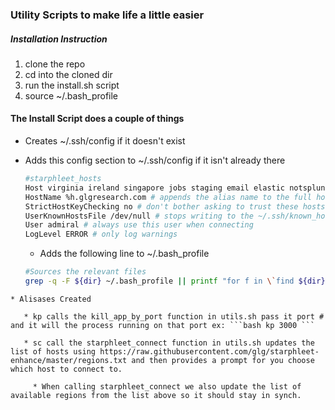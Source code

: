 ### Utility Scripts to make life a little easier


##### Installation Instruction
  1. clone the repo
  2. cd into the cloned dir
  3. run the install.sh script
  4. source ~/.bash_profile

#### The Install Script does a couple of things

* Creates ~/.ssh/config if it doesn't exist
* Adds this config section to ~/.ssh/config if it isn't already there
  ```bash
  #starphleet_hosts
  Host virginia ireland singapore jobs staging email elastic notsplunk moserca #list of aliases used to connect
  HostName %h.glgresearch.com # appends the alias name to the full host name when creating the ssh connection
  StrictHostKeyChecking no # don't bother asking to trust these hosts
  UserKnownHostsFile /dev/null # stops writing to the ~/.ssh/known_hosts
  User admiral # always use this user when connecting
  LogLevel ERROR # only log warnings
  ```

  * Adds the following line to ~/.bash_profile
  ```bash
  #Sources the relevant files  
  grep -q -F ${dir} ~/.bash_profile || printf "for f in \`find ${dir}/ -type file ! -name install.sh -and ! -name install.sh\`; do source \$f; done" >> ~/.bash_profile
```
* Alisases Created

   * kp calls the kill_app_by_port function in utils.sh pass it port # and it will the process running on that port ex: ```bash kp 3000 ```

   * sc call the starphleet_connect function in utils.sh updates the list of hosts using https://raw.githubusercontent.com/glg/starphleet-enhance/master/regions.txt and then provides a prompt for you choose which host to connect to.

     * When calling starphleet_connect we also update the list of available regions from the list above so it should stay in synch.
